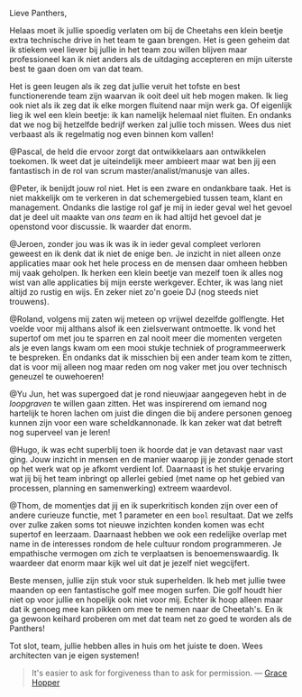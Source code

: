 Lieve Panthers,

Helaas moet ik jullie spoedig verlaten om bij de Cheetahs een klein beetje extra technische drive in het team te gaan brengen. Het is geen geheim dat ik stiekem veel liever bij jullie in het team zou willen blijven maar professioneel kan ik niet anders als de uitdaging accepteren en mijn uiterste best te gaan doen om van dat team.

Het is geen leugen als ik zeg dat jullie veruit het tofste en best functionerende team zijn waarvan ik ooit deel uit heb mogen maken. Ik lieg ook niet als ik zeg dat ik elke morgen fluitend naar mijn werk ga. Of eigenlijk lieg ik wel een klein beetje: ik kan namelijk helemaal niet fluiten. En ondanks dat we nog bij hetzelfde bedrijf werken zal jullie toch missen. Wees dus niet verbaast als ik regelmatig nog even binnen kom vallen!

@Pascal, de held die ervoor zorgt dat ontwikkelaars aan ontwikkelen toekomen. Ik weet dat je uiteindelijk meer ambieert maar wat ben jij een fantastisch in de rol van scrum master/analist/manusje van alles. 

@Peter, ik benijdt jouw rol niet. Het is een zware en ondankbare taak. Het is niet makkelijk om te verkeren in dat schemergebied tussen team, klant en management. Ondanks die lastige rol gaf je mij in ieder geval wel het gevoel dat je deel uit maakte van *ons team* en ik had altijd het gevoel dat je openstond voor discussie. Ik waarder dat enorm.

@Jeroen, zonder jou was ik was ik in ieder geval compleet verloren geweest en ik denk dat ik niet de enige ben. Je inzicht in niet alleen onze applicaties maar ook het hele process en de mensen daar omheen hebben mij vaak geholpen. Ik herken een klein beetje van mezelf toen ik alles nog wist van alle applicaties bij mijn eerste werkgever. Echter, ik was lang niet altijd zo rustig en wijs. En zeker niet zo'n goeie DJ (nog steeds niet trouwens).

@Roland, volgens mij zaten wij meteen op vrijwel dezelfde golflengte. Het voelde voor mij althans alsof ik een zielsverwant ontmoette. Ik vond het supertof om met jou te sparren en zal nooit meer die momenten vergeten als je even langs kwam om een mooi stukje techniek of programmeerwerk te bespreken. En ondanks dat ik misschien bij een ander team kom te zitten, dat is voor mij alleen nog maar reden om nog vaker met jou over technisch geneuzel te ouwehoeren!

@Yu Jun, het was supergoed dat je rond nieuwjaar aangegeven hebt in de *loopgraven* te willen gaan zitten. Het was inspirerend om iemand nog hartelijk te horen lachen om juist die dingen die bij andere personen genoeg kunnen zijn voor een ware scheldkannonade. Ik kan zeker wat dat betreft nog superveel van je leren! 

@Hugo, ik was echt superblij toen ik hoorde dat je van detavast naar vast ging. Jouw inzicht in mensen en de manier waarop jij je zonder genade stort op het werk wat op je afkomt verdient lof. Daarnaast is het stukje ervaring wat jij bij het team inbringt op allerlei gebied (met name op het gebied van processen, planning en samenwerking) extreem waardevol.

@Thom, de momentjes dat jij en ik superkritisch konden zijn over een of andere curieuze functie, met 1 parameter en een `bool` resultaat. Dat we zelfs over zulke zaken soms tot nieuwe inzichten konden komen was echt supertof en leerzaam. Daarnaast hebben we ook een redelijke overlap met name in de interesses rondom de hele cultuur rondom programmeren. Je empathische vermogen om zich te verplaatsen is benoemenswaardig. Ik waardeer dat enorm maar kijk wel uit dat je jezelf niet wegcijfert. 

Beste mensen, jullie zijn stuk voor stuk superhelden. Ik heb met jullie twee maanden op een fantastische golf mee mogen surfen. Die golf houdt hier niet op voor jullie en hopelijk ook niet voor mij. Echter ik hoop alleen maar dat ik genoeg mee kan pikken om mee te nemen naar de Cheetah's. En ik ga gewoon keihard proberen om met dat team net zo goed te worden als de Panthers!

Tot slot, team, jullie hebben alles in huis om het juiste te doen. Wees architecten van je eigen systemen!

> It's easier to ask for forgiveness than to ask for permission. 
&#8212; [Grace Hopper](https://en.wikiquote.org/wiki/Grace_Hopper)